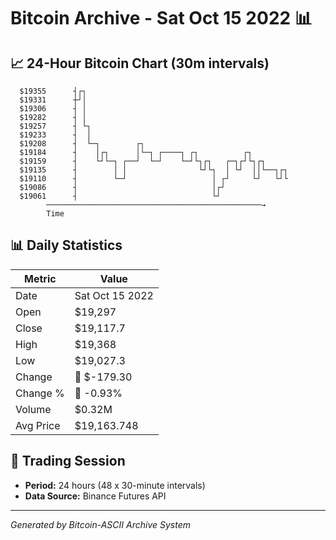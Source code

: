 # Bitcoin Archive - Sat Oct 15 2022 📊

## 📈 24-Hour Bitcoin Chart (30m intervals)

```
  $19355      ┤┌┐                                              
  $19331      ┼┘│                                              
  $19306      ┤ │                                              
  $19282      ┤ │                                              
  $19257      ┤ └┐                                             
  $19233      ┤  │                                             
  $19208      ┤  └─┐        ┌┐                                 
  $19184      ┤    │┌┐      │└─┐ ┌────┐ ┌┐          ┌┐         
  $19159      ┤    └┘└─┐ ┌──┘  └─┘    └─┘└┐┌┐   ┌─┐┌┘└┐┌┐      
  $19135      ┤        │ │                └┘└┐  │ └┘  ││└──┐┌┐ 
  $19110      ┤        └─┘                   │ ┌┘     └┘   └┘└ 
  $19086      ┤                              │┌┘               
  $19061      ┤                              └┘                
        ────────────────────────────────────────────────→
        Time
```

## 📊 Daily Statistics

| Metric | Value |
|--------|-------|
| Date | Sat Oct 15 2022 |
| Open | $19,297 |
| Close | $19,117.7 |
| High | $19,368 |
| Low | $19,027.3 |
| Change | 🔴 $-179.30 |
| Change % | 🔴 -0.93% |
| Volume | $0.32M |
| Avg Price | $19,163.748 |

## 📅 Trading Session

- **Period:** 24 hours (48 x 30-minute intervals)
- **Data Source:** Binance Futures API

---
*Generated by Bitcoin-ASCII Archive System*
